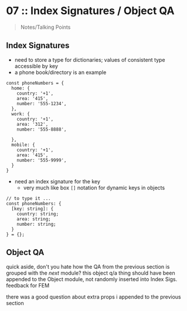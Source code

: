 # 07 :: Index Signatures / Object QA

> Notes/Talking Points

## Index Signatures

* need to store a type for dictionaries; values of consistent type accessible by key
* a phone book/directory is an example

```
const phoneNumbers = {
  home: {
    country: '+1',
    area: '415',
    number: '555-1234',
  },
  work: {
    country: '+1',
    area: '312',
    number: '555-8888',

  },
  mobile: {
    country: '+1',
    area: '415',
    number: '555-9999',
  }
}
```

* need an index signature for the key
  * very much like box `[]` notation for dynamic keys in objects

```
// to type it ...
const phoneNumbers: {
  [key: string]: {
    country: string;
    area: string;
    number: string;
  }
} = {};
```

## Object QA

quick aside, don't you hate how the QA from the previous section is grouped with the _next_ module? this object q/a thing should have been appended to the Object module, not randomly inserted into Index Sigs. feedback for FEM

there was a good question about extra props i appended to the previous section
